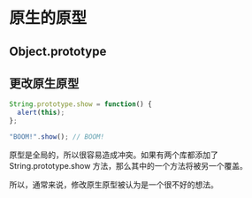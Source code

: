 <!--
 * @Author: Richard 46419003+RichardThunder@users.noreply.github.com
 * @Date: 2023-09-27 17:43:55
 * @LastEditors: Richard 46419003+RichardThunder@users.noreply.github.com
 * @LastEditTime: 2023-10-16 11:50:33
 * @FilePath: /webPages/README/原生原型.md
 * @Description: 这是默认设置,请设置`customMade`, 打开koroFileHeader查看配置 进行设置: https://github.com/OBKoro1/koro1FileHeader/wiki/%E9%85%8D%E7%BD%AE
-->
# 原生的原型

## Object.prototype

## 更改原生原型

```javascript
String.prototype.show = function() {
  alert(this);
};

"BOOM!".show(); // BOOM!

```

原型是全局的，所以很容易造成冲突。如果有两个库都添加了 String.prototype.show 方法，那么其中的一个方法将被另一个覆盖。

所以，通常来说，修改原生原型被认为是一个很不好的想法。

```javascript

```
